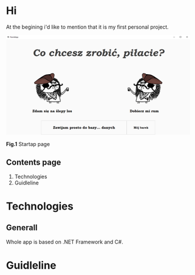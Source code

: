 #   Hi
At the begining i'd like to mention that it is my first personal project.

![Initial image](ReadmeImages/Fig1.png)

**Fig.1** Startap page

## Contents page
1. Technologies
2. Guidleline


#   Technologies

## Generall

Whole app is based on .NET Framework and C#.

#   Guidleline

